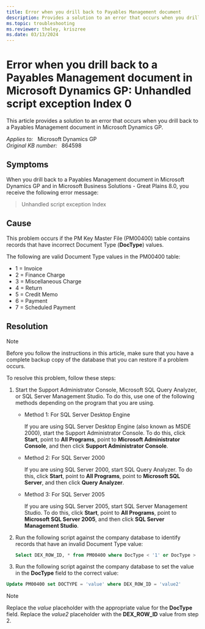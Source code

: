 ```yaml
---
title: Error when you drill back to Payables Management document
description: Provides a solution to an error that occurs when you drill back to a Payables Management document in Microsoft Dynamics GP.
ms.topic: troubleshooting
ms.reviewer: theley, kriszree
ms.date: 03/13/2024
---
```

# Error when you drill back to a Payables Management document in Microsoft Dynamics GP: Unhandled script exception Index 0

This article provides a solution to an error that occurs when you drill back to a Payables Management document in Microsoft Dynamics GP.

_Applies to:_ &nbsp; Microsoft Dynamics GP  
_Original KB number:_ &nbsp; 864598

## Symptoms

When you drill back to a Payables Management document in Microsoft Dynamics GP and in Microsoft Business Solutions - Great Plains 8.0, you receive the following error message:

> Unhandled script exception Index

## Cause

This problem occurs if the PM Key Master File (PM00400) table contains records that have incorrect Document Type (**DocType**) values.

The following are valid Document Type values in the PM00400 table:

- 1 = Invoice
- 2 = Finance Charge
- 3 = Miscellaneous Charge
- 4 = Return
- 5 = Credit Memo
- 6 = Payment
- 7 = Scheduled Payment

## Resolution

> [!NOTE]
> Before you follow the instructions in this article, make sure that you have a complete backup copy of the database that you can restore if a problem occurs.

To resolve this problem, follow these steps:

1. Start the Support Administrator Console, Microsoft SQL Query Analyzer, or SQL Server Management Studio. To do this, use one of the following methods depending on the program that you are using.

    - Method 1: For SQL Server Desktop Engine

        If you are using SQL Server Desktop Engine (also known as MSDE 2000), start the Support Administrator Console. To do this, click **Start**, point to **All Programs**, point to **Microsoft Administrator Console**, and then click **Support Administrator Console**.

    - Method 2: For SQL Server 2000

        If you are using SQL Server 2000, start SQL Query Analyzer. To do this, click **Start**, point to **All Programs**, point to **Microsoft SQL Server**, and then click **Query Analyzer**.

    - Method 3: For SQL Server 2005

        If you are using SQL Server 2005, start SQL Server Management Studio. To do this, click **Start**, point to **All Programs**, point to **Microsoft SQL Server 2005**, and then click **SQL Server Management Studio**.

2. Run the following script against the company database to identify records that have an invalid Document Type value:

    ```sql
    Select DEX_ROW_ID, * from PM00400 where DocType < '1' or DocType > '8'
    ```

3. Run the following script against the company database to set the value in the **DocType** field to the correct value:

```sql
Update PM00400 set DOCTYPE = 'value' where DEX_ROW_ID = 'value2'
```

> [!NOTE]
> Replace the *value* placeholder with the appropriate value for the **DocType** field. Replace the *value2* placeholder with the **DEX_ROW_ID** value from step 2.
